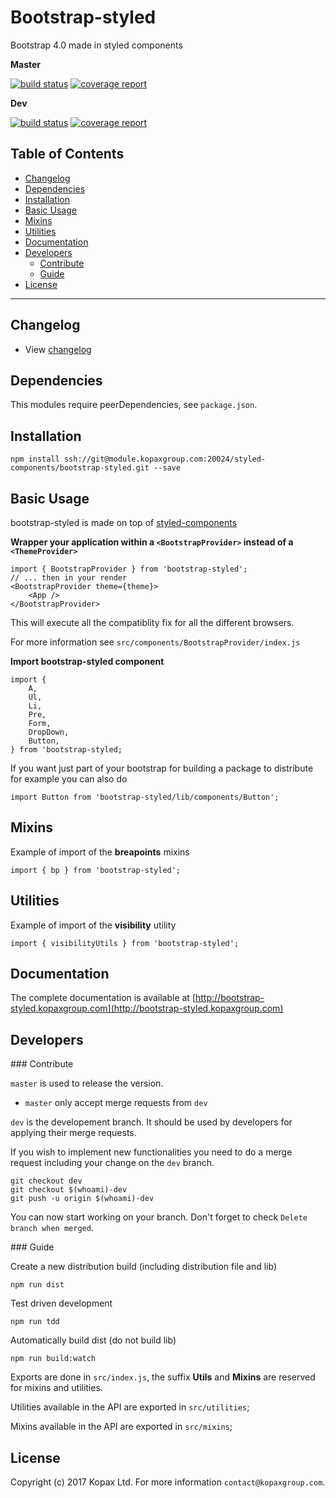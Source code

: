 # Bootstrap-styled

Bootstrap 4.0 made in styled components

**Master**

[![build status](https://module.kopaxgroup.com/styled-components/bootstrap-styled/badges/master/build.svg)](https://module.kopaxgroup.com/styled-components/bootstrap-styled/commits/master)
[![coverage report](https://module.kopaxgroup.com/styled-components/bootstrap-styled/badges/master/coverage.svg)](https://module.kopaxgroup.com/styled-components/bootstrap-styled/commits/master)

**Dev**

[![build status](https://module.kopaxgroup.com/styled-components/bootstrap-styled/badges/dev/build.svg)](https://module.kopaxgroup.com/styled-components/bootstrap-styled/commits/dev)
[![coverage report](https://module.kopaxgroup.com/styled-components/bootstrap-styled/badges/dev/coverage.svg)](https://module.kopaxgroup.com/styled-components/bootstrap-styled/commits/dev)

## Table of Contents

  - [Changelog](#changelog)
  - [Dependencies](#dependencies)
  - [Installation](#installation)
  - [Basic Usage](#basic-usage)
  - [Mixins](#mixins)
  - [Utilities](#utilities)
  - [Documentation](#documentation)
  - [Developers](#developers)
     - [Contribute](#contribute)
     - [Guide](#guide)
  - [License](#license)

---

## Changelog

 - View [changelog](CHANGELOG.md)

## Dependencies

This modules require peerDependencies, see `package.json`.

## Installation

    npm install ssh://git@module.kopaxgroup.com:20024/styled-components/bootstrap-styled.git --save

## Basic Usage

bootstrap-styled is made on top of [styled-components](https://github.com/styled-components/styled-components)

__Wrapper your application within a `<BootstrapProvider>` __instead of__ a `<ThemeProvider>`__

    import { BootstrapProvider } from 'bootstrap-styled';
    // ... then in your render
    <BootstrapProvider theme={theme}>
        <App />
    </BootstrapProvider>
    
This will execute all the compatiblity fix for all the different browsers.

For more information see `src/components/BootstrapProvider/index.js`

__Import bootstrap-styled component__
    
    import {
        A,
        Ul,
        Li,
        Pre,
        Form,
        DropDown,
        Button,
    } from 'bootstrap-styled;

If you want just part of your bootstrap for building a package to distribute for example you can also do

    import Button from 'bootstrap-styled/lib/components/Button';
    
## Mixins

Example of import of the __breapoints__ mixins

    import { bp } from 'bootstrap-styled';

## Utilities

Example of import of the __visibility__ utility

    import { visibilityUtils } from 'bootstrap-styled';

## Documentation

The complete documentation is available at [http://bootstrap-styled.kopaxgroup.com](http://bootstrap-styled.kopaxgroup.com)

## Developers

### Contribute

`master` is used to release the version. 

- `master` only accept merge requests from `dev`

`dev` is the developement branch. It should be used by developers for applying their merge requests.

If you wish to implement new functionalities you need to do a merge request including your change on the `dev` branch.

    git checkout dev
    git checkout $(whoami)-dev
    git push -u origin $(whoami)-dev 

You can now start working on your branch. Don't forget to check `Delete branch when merged`.

### Guide

Create a new distribution build (including distribution file and lib)

    npm run dist
    
Test driven development

    npm run tdd
    
Automatically build dist (do not build lib)

    npm run build:watch
    
Exports are done in `src/index.js`, the suffix __Utils__ and __Mixins__ are reserved for mixins and utilities.

Utilities available in the API are exported in `src/utilities`;

Mixins available in the API are exported in `src/mixins`;

## License

Copyright (c) 2017 Kopax Ltd. For more information `contact@kopaxgroup.com`.
